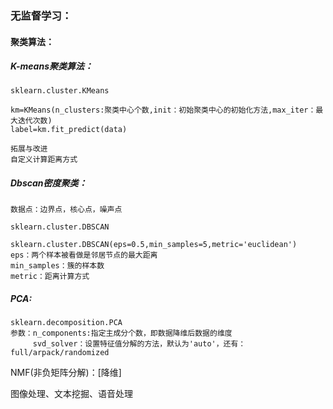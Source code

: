 ### 无监督学习：

#### 聚类算法：

##### K-means聚类算法：

```
sklearn.cluster.KMeans

km=KMeans(n_clusters:聚类中心个数,init：初始聚类中心的初始化方法,max_iter：最大迭代次数)
label=km.fit_predict(data)

拓展与改进
自定义计算距离方式
```

##### Dbscan密度聚类：

```
数据点：边界点，核心点，噪声点

sklearn.cluster.DBSCAN

sklearn.cluster.DBSCAN(eps=0.5,min_samples=5,metric='euclidean')
eps：两个样本被看做是邻居节点的最大距离
min_samples：簇的样本数
metric：距离计算方式
```

##### PCA:

```
sklearn.decomposition.PCA
参数：n_components:指定主成分个数，即数据降维后数据的维度
     svd_solver：设置特征值分解的方法，默认为'auto'，还有：full/arpack/randomized
```

NMF(非负矩阵分解)：[降维]

图像处理、文本挖掘、语音处理

